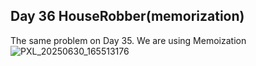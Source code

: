 ## Day 36 HouseRobber(memorization) 

The same problem on Day 35. We are using Memoization 
![PXL_20250630_165513176](https://github.com/user-attachments/assets/75b41592-0d46-4902-99e7-17c24b374637)
